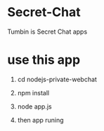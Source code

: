 # Secret-Chat
Tumbin is Secret Chat apps 


# use  this app #
 
 1. cd nodejs-private-webchat

2. npm install

3.  node app.js



 4. then app runing
